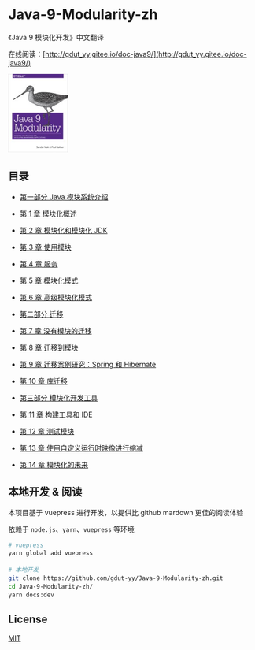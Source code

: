 # Java-9-Modularity-zh

《Java 9 模块化开发》中文翻译

在线阅读：[http://gdut_yy.gitee.io/doc-java9/](http://gdut_yy.gitee.io/doc-java9/)

<img src="./docs/cover.jpg" width=24% />

## 目录

- [第一部分 Java 模块系统介绍](docs/part1.md)
- [第 1 章 模块化概述](docs/ch1.md)
- [第 2 章 模块化和模块化 JDK](docs/ch2.md)
- [第 3 章 使用模块](docs/ch3.md)
- [第 4 章 服务](docs/ch4.md)
- [第 5 章 模块化模式](docs/ch5.md)
- [第 6 章 高级模块化模式](docs/ch6.md)

- [第二部分 迁移](docs/part3.md)
- [第 7 章 没有模块的迁移](docs/ch7.md)
- [第 8 章 迁移到模块](docs/ch8.md)
- [第 9 章 迁移案例研究：Spring 和 Hibernate](docs/ch9.md)
- [第 10 章 库迁移](docs/ch10.md)

- [第三部分 模块化开发工具](docs/part4.md)
- [第 11 章 构建工具和 IDE](docs/ch11.md)
- [第 12 章 测试模块](docs/c12.md)
- [第 13 章 使用自定义运行时映像进行缩减](docs/ch13.md)
- [第 14 章 模块化的未来](docs/ch14.md)

## 本地开发 & 阅读

本项目基于 vuepress 进行开发，以提供比 github mardown 更佳的阅读体验

依赖于 `node.js`、`yarn`、`vuepress` 等环境

```sh
# vuepress
yarn global add vuepress

# 本地开发
git clone https://github.com/gdut-yy/Java-9-Modularity-zh.git
cd Java-9-Modularity-zh/
yarn docs:dev
```

## License

[MIT](./LICENSE)
